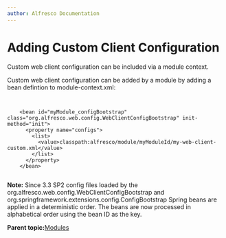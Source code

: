 ```yaml
---
author: Alfresco Documentation
---
```


# Adding Custom Client Configuration

Custom web client configuration can be included via a module context.

Custom web client configuration can be added by a module by adding a bean defintion to module-context.xml:

```

  
    <bean id="myModule_configBootstrap" class="org.alfresco.web.config.WebClientConfigBootstrap" init-method="init">
      <property name="configs">
        <list>
          <value>classpath:alfresco/module/myModuleId/my-web-client-custom.xml</value>
        </list>
      </property>
    </bean>
    

```

**Note:** Since 3.3 SP2 config files loaded by the org.alfresco.web.config.WebClientConfigBootstrap and org.springframework.extensions.config.ConfigBootstrap Spring beans are applied in a deterministic order. The beans are now processed in alphabetical order using the bean ID as the key.

**Parent topic:**[Modules](../concepts/dev-extensions-modules-intro.md)

